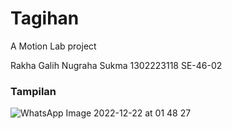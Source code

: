# Tagihan

A Motion Lab project

Rakha Galih Nugraha Sukma
1302223118
SE-46-02

### Tampilan
![WhatsApp Image 2022-12-22 at 01 48 27](https://user-images.githubusercontent.com/54633534/208981201-2bb89218-4567-4e80-9cf9-1d3bca92f96a.jpeg)
